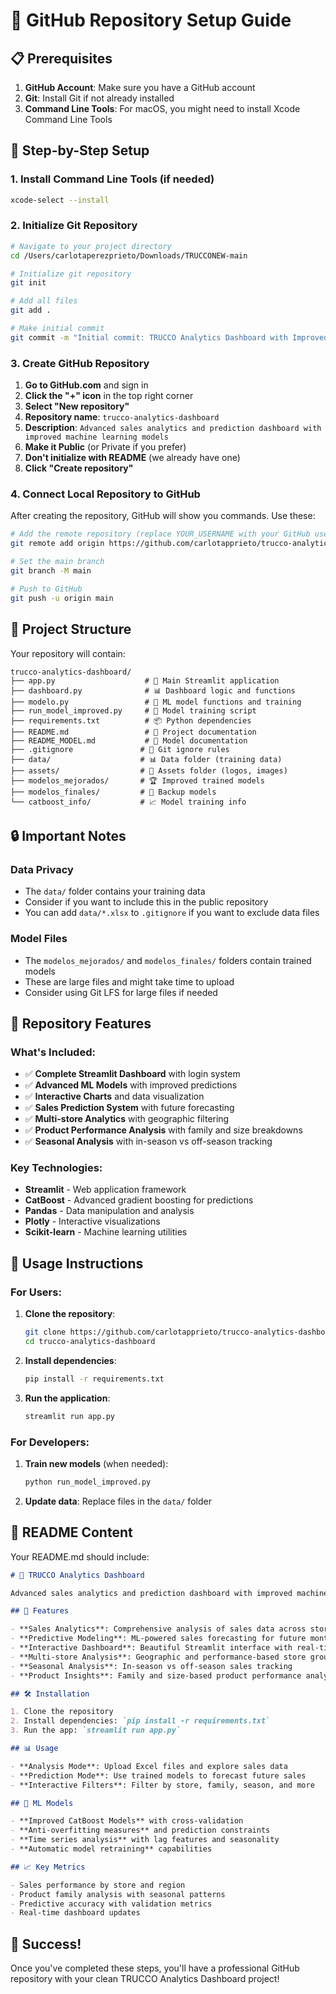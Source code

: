 # 🚀 GitHub Repository Setup Guide

## 📋 Prerequisites

1. **GitHub Account**: Make sure you have a GitHub account
2. **Git**: Install Git if not already installed
3. **Command Line Tools**: For macOS, you might need to install Xcode Command Line Tools

## 🔧 Step-by-Step Setup

### 1. Install Command Line Tools (if needed)
```bash
xcode-select --install
```

### 2. Initialize Git Repository
```bash
# Navigate to your project directory
cd /Users/carlotaperezprieto/Downloads/TRUCCONEW-main

# Initialize git repository
git init

# Add all files
git add .

# Make initial commit
git commit -m "Initial commit: TRUCCO Analytics Dashboard with Improved ML Models"
```

### 3. Create GitHub Repository

1. **Go to GitHub.com** and sign in
2. **Click the "+" icon** in the top right corner
3. **Select "New repository"**
4. **Repository name**: `trucco-analytics-dashboard`
5. **Description**: `Advanced sales analytics and prediction dashboard with improved machine learning models`
6. **Make it Public** (or Private if you prefer)
7. **Don't initialize with README** (we already have one)
8. **Click "Create repository"**

### 4. Connect Local Repository to GitHub

After creating the repository, GitHub will show you commands. Use these:

```bash
# Add the remote repository (replace YOUR_USERNAME with your GitHub username)
git remote add origin https://github.com/carlotapprieto/trucco-analytics-dashboard.git

# Set the main branch
git branch -M main

# Push to GitHub
git push -u origin main
```

## 📁 Project Structure

Your repository will contain:

```
trucco-analytics-dashboard/
├── app.py                    # 🎯 Main Streamlit application
├── dashboard.py              # 📊 Dashboard logic and functions
├── modelo.py                 # 🤖 ML model functions and training
├── run_model_improved.py     # 🚀 Model training script
├── requirements.txt          # 📦 Python dependencies
├── README.md                 # 📖 Project documentation
├── README_MODEL.md           # 🤖 Model documentation
├── .gitignore               # 🚫 Git ignore rules
├── data/                    # 📊 Data folder (training data)
├── assets/                  # 🎨 Assets folder (logos, images)
├── modelos_mejorados/       # 🏆 Improved trained models
├── modelos_finales/         # 🔄 Backup models
└── catboost_info/           # 📈 Model training info
```

## 🔒 Important Notes

### Data Privacy
- The `data/` folder contains your training data
- Consider if you want to include this in the public repository
- You can add `data/*.xlsx` to `.gitignore` if you want to exclude data files

### Model Files
- The `modelos_mejorados/` and `modelos_finales/` folders contain trained models
- These are large files and might take time to upload
- Consider using Git LFS for large files if needed

## 🎯 Repository Features

### What's Included:
- ✅ **Complete Streamlit Dashboard** with login system
- ✅ **Advanced ML Models** with improved predictions
- ✅ **Interactive Charts** and data visualization
- ✅ **Sales Prediction System** with future forecasting
- ✅ **Multi-store Analytics** with geographic filtering
- ✅ **Product Performance Analysis** with family and size breakdowns
- ✅ **Seasonal Analysis** with in-season vs off-season tracking

### Key Technologies:
- **Streamlit** - Web application framework
- **CatBoost** - Advanced gradient boosting for predictions
- **Pandas** - Data manipulation and analysis
- **Plotly** - Interactive visualizations
- **Scikit-learn** - Machine learning utilities

## 🚀 Usage Instructions

### For Users:
1. **Clone the repository**:
   ```bash
   git clone https://github.com/carlotapprieto/trucco-analytics-dashboard.git
   cd trucco-analytics-dashboard
   ```

2. **Install dependencies**:
   ```bash
   pip install -r requirements.txt
   ```

3. **Run the application**:
   ```bash
   streamlit run app.py
   ```

### For Developers:
1. **Train new models** (when needed):
   ```bash
   python run_model_improved.py
   ```

2. **Update data**: Replace files in the `data/` folder

## 📝 README Content

Your README.md should include:

```markdown
# 🏪 TRUCCO Analytics Dashboard

Advanced sales analytics and prediction dashboard with improved machine learning models.

## 🚀 Features

- **Sales Analytics**: Comprehensive analysis of sales data across stores
- **Predictive Modeling**: ML-powered sales forecasting for future months
- **Interactive Dashboard**: Beautiful Streamlit interface with real-time updates
- **Multi-store Analysis**: Geographic and performance-based store grouping
- **Seasonal Analysis**: In-season vs off-season sales tracking
- **Product Insights**: Family and size-based product performance analysis

## 🛠️ Installation

1. Clone the repository
2. Install dependencies: `pip install -r requirements.txt`
3. Run the app: `streamlit run app.py`

## 📊 Usage

- **Analysis Mode**: Upload Excel files and explore sales data
- **Prediction Mode**: Use trained models to forecast future sales
- **Interactive Filters**: Filter by store, family, season, and more

## 🤖 ML Models

- **Improved CatBoost Models** with cross-validation
- **Anti-overfitting measures** and prediction constraints
- **Time series analysis** with lag features and seasonality
- **Automatic model retraining** capabilities

## 📈 Key Metrics

- Sales performance by store and region
- Product family analysis with seasonal patterns
- Predictive accuracy with validation metrics
- Real-time dashboard updates
```

## 🎉 Success!

Once you've completed these steps, you'll have a professional GitHub repository with your clean TRUCCO Analytics Dashboard project! 